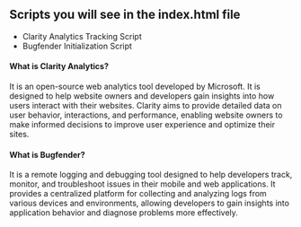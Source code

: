 ## Scripts you will see in the index.html file

- Clarity Analytics Tracking Script
- Bugfender Initialization Script

#### What is Clarity Analytics?

It is an open-source web analytics tool developed by Microsoft. It is designed to help website owners and developers gain insights into how users interact with their websites. Clarity aims to provide detailed data on user behavior, interactions, and performance, enabling website owners to make informed decisions to improve user experience and optimize their sites.

#### What is Bugfender?

It is a remote logging and debugging tool designed to help developers track, monitor, and troubleshoot issues in their mobile and web applications. It provides a centralized platform for collecting and analyzing logs from various devices and environments, allowing developers to gain insights into application behavior and diagnose problems more effectively.
